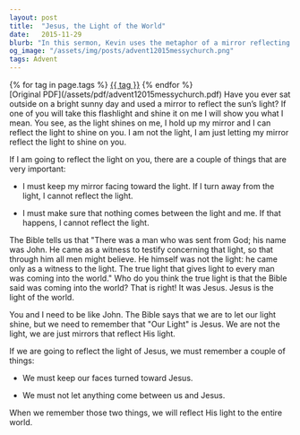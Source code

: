 ```yaml
---
layout: post
title:  "Jesus, the Light of the World"
date:   2015-11-29
blurb: "In this sermon, Kevin uses the metaphor of a mirror reflecting light to explain the role of Jesus as the light of the world. He emphasizes the importance of keeping our faces turned towards Jesus and not letting anything come between us and Him. This way, we can reflect His light to the entire world."
og_image: "/assets/img/posts/advent12015messychurch.png"
tags: Advent
---    
```

<div class="tag-pills">
    {% for tag in page.tags %}
    <a href="{{ site.baseurl }}/tag/{{ tag | slugify }}" class="tag-pill">{{ tag }}</a>
    {% endfor %}
</div>
[Original PDF](/assets/pdf/advent12015messychurch.pdf)
Have you ever sat outside on a bright sunny day and used a mirror to reflect the sun’s light? If one of you will take this flashlight and shine it on me I will show you what I mean. You see, as the light shines on me, I hold up my mirror and I can reflect the light to shine on you. I am not the light, I am just letting my mirror reflect the light to shine on you.

If I am going to reflect the light on you, there are a couple of things that are very important:

- I must keep my mirror facing toward the light. If I turn away from the light, I cannot reflect the light.

- I must make sure that nothing comes between the light and me. If that happens, I cannot reflect the light.

The Bible tells us that "There was a man who was sent from God; his name was John. He came as a witness to testify concerning that light, so that through him all men might believe. He himself was not the light: he came only as a witness to the light. The true light that gives light to every man was coming into the world." Who do you think the true light is that the Bible said was coming into the world? That is right! It was Jesus. Jesus is the light of the world.

You and I need to be like John. The Bible says that we are to let our light shine, but we need to remember that "Our Light" is Jesus. We are not the light, we are just mirrors that reflect His light.

If we are going to reflect the light of Jesus, we must remember a couple of things:

- We must keep our faces turned toward Jesus.

- We must not let anything come between us and Jesus.

When we remember those two things, we will reflect His light to the entire world.
